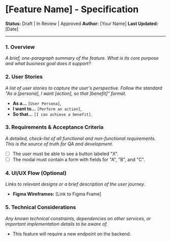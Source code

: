 # [Feature Name] - Specification

**Status:** Draft | In Review | Approved
**Author:** [Your Name]
**Last Updated:** [Date]

---

### 1. Overview

_A brief, one-paragraph summary of the feature. What is its core purpose and what business goal does it support?_

### 2. User Stories

_A list of user stories to capture the user's perspective. Follow the standard "As a [persona], I want [action], so that [benefit]" format._

- **As a...** `[User Persona]`,
- **I want to...** `[Perform an action]`,
- **So that...** `[I can achieve a benefit]`.

### 3. Requirements & Acceptance Criteria

_A detailed, check-list of all functional and non-functional requirements. This is the source of truth for QA and development._

- [ ] The user must be able to see a button labeled "X".
- [ ] The modal must contain a form with fields for "A", "B", and "C".

### 4. UI/UX Flow (Optional)

_Links to relevant designs or a brief description of the user journey._

- **Figma Wireframes:** [Link to Figma Frame]

### 5. Technical Considerations

_Any known technical constraints, dependencies on other services, or important implementation details to be aware of._

- This feature will require a new endpoint on the backend.
